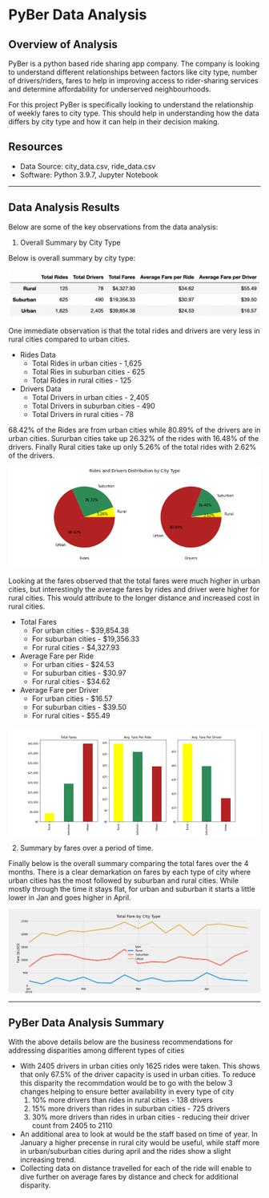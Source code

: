 # PyBer Data Analysis

## Overview of Analysis

PyBer is a python based ride sharing app company. The company is looking to understand different relationships between factors like city type, number of drivers/riders, fares to help in improving access to rider-sharing services and determine affordability for underserved neighbourhoods. 

For this project PyBer is specifically looking to understand the relationship of weekly fares to city type. This should help in understanding how the data differs by city type and how it can help in their decision making.

## Resources
- Data Source: city_data.csv, ride_data.csv
- Software: Python 3.9.7, Jupyter Notebook

---

## Data Analysis Results

Below are some of the key observations from the data analysis:

1. Overall Summary by City Type

Below is overall summary by city type:

![CityTypeSummary](analysis/CityTypeSummary.png)

One immediate observation is that the total rides and drivers are very less in rural cities compared to urban cities. 

- Rides Data
    - Total Rides in urban cities - 1,625
    - Total Ries in suburban cities - 625
    - Total Rides in rural cities - 125
- Drivers Data
    - Total Drivers in urban cities - 2,405
    - Total Drivers in suburban cities - 490
    - Total Drivers in rural cities - 78

68.42% of the Rides are from urban cities while 80.89% of the drivers are in urban cities. Sururban cities take up 26.32% of the rides with 16.48% of the drivers. Finally Rural cities take up only 5.26% of the total rides with 2.62% of the drivers.

![CityTypeRidesDrivers](analysis/CityTypeRidesDrivers.png)

Looking at the fares observed that the total fares were much higher in urban cities, but interestingly the average fares by rides and driver were higher for rural cities. This would attribute to the longer distance and increased cost in rural cities.

- Total Fares
    - For urban cities - $39,854.38
    - For suburban cities - $19,356.33
    - For rural cities - $4,327.93
- Average Fare per Ride
    - For urban cities - $24.53
    - For suburban cities - $30.97
    - For rural cities - $34.62
- Average Fare per Driver
    - For urban cities - $16.57
    - For suburban cities - $39.50
    - For rural cities - $55.49

![CityTypeFares](analysis/CityTypeFares.png)

2. Summary by fares over a period of time.

Finally below is the overall summary comparing the total fares over the 4 months. There is a clear demarkation on fares by each type of city where urban cities has the most followed by suburban and rural cities. While mostly through the time it stays flat, for urban and suburban it starts a little lower in Jan and goes higher in April.

![PyBer_fare_summary](analysis/PyBer_fare_summary.png)

---

## PyBer Data Analysis Summary

With the above details below are the business recommendations for addressing disparities among different types of cities

- With 2405 drivers in urban cities only 1625 rides were taken. This shows that only 67.5% of the driver capacity is used in urban cities. To reduce this disparity the recommdation would be to go with the below 3 changes helping to ensure better availability in every type of city
    1. 10% more drivers than rides in rural cities - 138 drivers
    2. 15% more drivers than rides in suburban cities - 725 drivers
    3. 30% more drivers than rides in urban cities - reducing their driver count from 2405 to 2110
- An additional area to look at would be the staff based on time of year. In January a higher precense in rural city would be useful, while staff more in urban/suburban cities during april and the rides show a slight increasing trend.
- Collecting data on distance travelled for each of the ride will enable to dive further on average fares by distance and check for additional disparity.